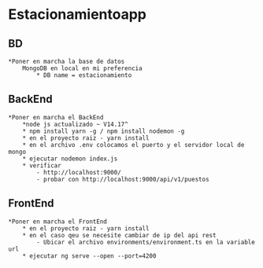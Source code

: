 # Estacionamientoapp

## BD
	*Poner en marcha la base de datos
		MongoDB en local en mi preferencia
			* DB name = estacionamiento
			
## BackEnd
	*Poner en marcha el BackEnd	
		*node js actualizado ~ V14.17^
		* npm install yarn -g / npm install nodemon -g
		* en el proyecto raiz - yarn install
		* en el archivo .env colocamos el puerto y el servidor local de mongo
		* ejecutar nodemon index.js
		* verificar
			- http://localhost:9000/
			- probar con http://localhost:9000/api/v1/puestos
			
## FrontEnd
	*Poner en marcha el FrontEnd
		* en el proyecto raiz - yarn install
		* en el caso qeu se necesite cambiar de ip del api rest
			- Ubicar el archivo environments/environment.ts en la variable url
		* ejecutar ng serve --open --port=4200